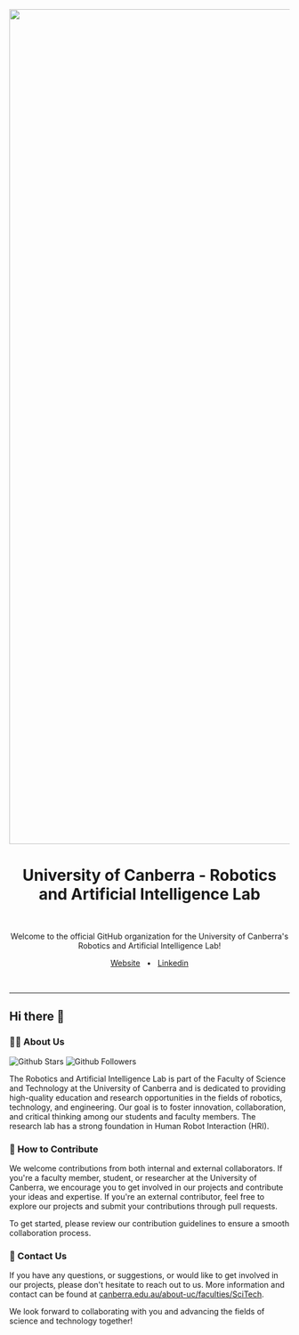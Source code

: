 <img src="https://github.com/UC-SciTech/.github/assets/45908907/2091e8de-decb-4eed-8142-f8e5636d431b" width="1500" alt-text="UC - SciTech" />

<div align="center">
  <h1>University of Canberra - Robotics and Artificial Intelligence Lab</h1>

  <br />
  <p>Welcome to the official GitHub organization for the University of Canberra's Robotics and Artificial Intelligence Lab!</p>

  <a href="https://www.canberra.edu.au/about-uc/faculties/SciTech">Website</a>
  <span>&nbsp;&nbsp;•&nbsp;&nbsp;</span>
  <a href="https://www.linkedin.com/company/uc-faculty-of-science-and-technology/">Linkedin</a>
  
  <br />
  <hr />
</div>

## Hi there 👋

### 🙋‍♀️ About Us

![Github Stars](https://img.shields.io/github/stars/CollaborativeRoboticsLab?logo=github&color=414D61)
![Github Followers](https://img.shields.io/github/followers/CollaborativeRoboticsLab?logo=github&color=414D61)

The Robotics and Artificial Intelligence Lab is part of the Faculty of Science and Technology at the University of Canberra and is dedicated to providing high-quality education and research opportunities in the fields of robotics, technology, and engineering. Our goal is to foster innovation, collaboration, and critical thinking among our students and faculty members. The research lab has a strong foundation in Human Robot Interaction (HRI).

### 🌈 How to Contribute

We welcome contributions from both internal and external collaborators. If you're a faculty member, student, or researcher at the University of Canberra, we encourage you to get involved in our projects and contribute your ideas and expertise. If you're an external contributor, feel free to explore our projects and submit your contributions through pull requests.

To get started, please review our contribution guidelines to ensure a smooth collaboration process.

### 👋 Contact Us

If you have any questions, or suggestions, or would like to get involved in our projects, please don't hesitate to reach out to us. More information and contact can be found at [canberra.edu.au/about-uc/faculties/SciTech](https://www.canberra.edu.au/about-uc/faculties/SciTech).

We look forward to collaborating with you and advancing the fields of science and technology together!
